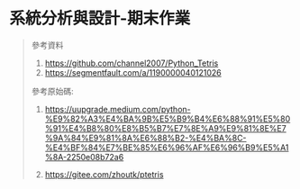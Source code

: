 # 系統分析與設計-期末作業

> 參考資料
> 1. https://github.com/channel2007/Python_Tetris
> 2. https://segmentfault.com/a/1190000040121026
> 
> 參考原始碼:
> 1. https://uupgrade.medium.com/python-%E9%82%A3%E4%BA%9B%E5%B9%B4%E6%88%91%E5%80%91%E4%B8%80%E8%B5%B7%E7%8E%A9%E9%81%8E%E7%9A%84%E9%81%8A%E6%88%B2-%E4%BA%8C-%E4%BF%84%E7%BE%85%E6%96%AF%E6%96%B9%E5%A1%8A-2250e08b72a6
>
> 2. https://gitee.com/zhoutk/ptetris

